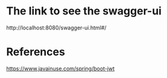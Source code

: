 # The link to see the swagger-ui 
http://localhost:8080/swagger-ui.html#/

# References
https://www.javainuse.com/spring/boot-jwt
